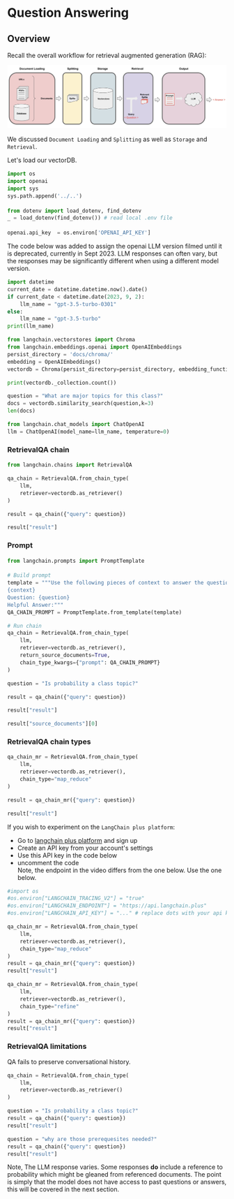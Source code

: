 # Question Answering

## Overview

Recall the overall workflow for retrieval augmented generation (RAG):

![overview.jpeg](overview.jpeg)

We discussed `Document Loading` and `Splitting` as well as `Storage` and `Retrieval`.

Let's load our vectorDB. 


```python
import os
import openai
import sys
sys.path.append('../..')

from dotenv import load_dotenv, find_dotenv
_ = load_dotenv(find_dotenv()) # read local .env file

openai.api_key  = os.environ['OPENAI_API_KEY']
```

The code below was added to assign the openai LLM version filmed until it is deprecated, currently in Sept 2023. 
LLM responses can often vary, but the responses may be significantly different when using a different model version.


```python
import datetime
current_date = datetime.datetime.now().date()
if current_date < datetime.date(2023, 9, 2):
    llm_name = "gpt-3.5-turbo-0301"
else:
    llm_name = "gpt-3.5-turbo"
print(llm_name)
```


```python
from langchain.vectorstores import Chroma
from langchain.embeddings.openai import OpenAIEmbeddings
persist_directory = 'docs/chroma/'
embedding = OpenAIEmbeddings()
vectordb = Chroma(persist_directory=persist_directory, embedding_function=embedding)
```


```python
print(vectordb._collection.count())
```


```python
question = "What are major topics for this class?"
docs = vectordb.similarity_search(question,k=3)
len(docs)
```


```python
from langchain.chat_models import ChatOpenAI
llm = ChatOpenAI(model_name=llm_name, temperature=0)
```

### RetrievalQA chain


```python
from langchain.chains import RetrievalQA
```


```python
qa_chain = RetrievalQA.from_chain_type(
    llm,
    retriever=vectordb.as_retriever()
)
```


```python
result = qa_chain({"query": question})
```


```python
result["result"]
```

### Prompt


```python
from langchain.prompts import PromptTemplate

# Build prompt
template = """Use the following pieces of context to answer the question at the end. If you don't know the answer, just say that you don't know, don't try to make up an answer. Use three sentences maximum. Keep the answer as concise as possible. Always say "thanks for asking!" at the end of the answer. 
{context}
Question: {question}
Helpful Answer:"""
QA_CHAIN_PROMPT = PromptTemplate.from_template(template)

```


```python
# Run chain
qa_chain = RetrievalQA.from_chain_type(
    llm,
    retriever=vectordb.as_retriever(),
    return_source_documents=True,
    chain_type_kwargs={"prompt": QA_CHAIN_PROMPT}
)
```


```python
question = "Is probability a class topic?"
```


```python
result = qa_chain({"query": question})
```


```python
result["result"]
```


```python
result["source_documents"][0]
```

### RetrievalQA chain types


```python
qa_chain_mr = RetrievalQA.from_chain_type(
    llm,
    retriever=vectordb.as_retriever(),
    chain_type="map_reduce"
)
```


```python
result = qa_chain_mr({"query": question})
```


```python
result["result"]
```

If you wish to experiment on the `LangChain plus platform`:

 * Go to [langchain plus platform](https://www.langchain.plus/) and sign up
 * Create an API key from your account's settings
 * Use this API key in the code below   
 * uncomment the code  
 Note, the endpoint in the video differs from the one below. Use the one below.


```python
#import os
#os.environ["LANGCHAIN_TRACING_V2"] = "true"
#os.environ["LANGCHAIN_ENDPOINT"] = "https://api.langchain.plus"
#os.environ["LANGCHAIN_API_KEY"] = "..." # replace dots with your api key
```


```python
qa_chain_mr = RetrievalQA.from_chain_type(
    llm,
    retriever=vectordb.as_retriever(),
    chain_type="map_reduce"
)
result = qa_chain_mr({"query": question})
result["result"]
```


```python
qa_chain_mr = RetrievalQA.from_chain_type(
    llm,
    retriever=vectordb.as_retriever(),
    chain_type="refine"
)
result = qa_chain_mr({"query": question})
result["result"]
```

### RetrievalQA limitations
 
QA fails to preserve conversational history.


```python
qa_chain = RetrievalQA.from_chain_type(
    llm,
    retriever=vectordb.as_retriever()
)
```


```python
question = "Is probability a class topic?"
result = qa_chain({"query": question})
result["result"]
```


```python
question = "why are those prerequesites needed?"
result = qa_chain({"query": question})
result["result"]
```

Note, The LLM response varies. Some responses **do** include a reference to probability which might be gleaned from referenced documents. The point is simply that the model does not have access to past questions or answers, this will be covered in the next section.


```python

```
